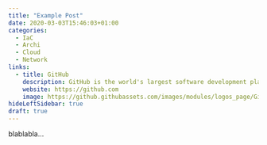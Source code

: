 ```yaml
---
title: "Example Post"
date: 2020-03-03T15:46:03+01:00
categories:
  - IaC
  - Archi
  - Cloud
  - Network
links:
  - title: GitHub
    description: GitHub is the world's largest software development platform.
    website: https://github.com
    image: https://github.githubassets.com/images/modules/logos_page/GitHub-Mark.png
hideLeftSidebar: true
draft: true
---
```


blablabla...
